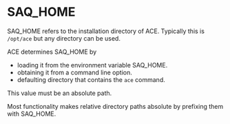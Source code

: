 # SAQ_HOME

SAQ_HOME refers to the installation directory of ACE. Typically this is `/opt/ace` but any directory can be used.

ACE determines SAQ_HOME by

- loading it from the environment variable SAQ_HOME.
- obtaining it from a command line option.
- defaulting directory that contains the `ace` command.

This value must be an absolute path.

Most functionality makes relative directory paths absolute by prefixing them with SAQ_HOME.